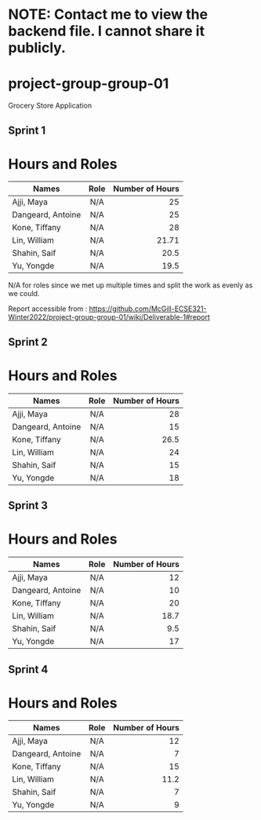 # NOTE: Contact me to view the backend file. I cannot share it publicly. 
# project-group-group-01
Grocery Store Application

## Sprint 1

# Hours and Roles

| Names       | Role        | Number of Hours 
| ------------- |:-------------:| -----:|  
| Ajji, Maya    | N/A | 25 |
| Dangeard, Antoine   | N/A      |   25 |
| Kone, Tiffany  | N/A     |    28 |
| Lin, William      | N/A | 21.71 |
| Shahin, Saif     | N/A | 20.5 |
| Yu, Yongde      | N/A | 19.5 |

N/A for roles since we met up multiple times and split the work as evenly as we could. 

Report accessible from : https://github.com/McGill-ECSE321-Winter2022/project-group-group-01/wiki/Deliverable-1#report


## Sprint 2

# Hours and Roles

| Names       | Role        | Number of Hours 
| ------------- |:-------------:| -----:|  
| Ajji, Maya    | N/A |  28 |
| Dangeard, Antoine   | N/A      |  15  |
| Kone, Tiffany  | N/A     |  26.5  |
| Lin, William      | N/A | 24 |
| Shahin, Saif     | N/A | 15 |
| Yu, Yongde      | N/A | 18 |



## Sprint 3

# Hours and Roles

| Names       | Role        | Number of Hours 
| ------------- |:-------------:| -----:|  
| Ajji, Maya    | N/A |  12 |
| Dangeard, Antoine   | N/A      |  10  |
| Kone, Tiffany  | N/A     |  20  |
| Lin, William      | N/A | 18.7 |
| Shahin, Saif     | N/A | 9.5 |
| Yu, Yongde      | N/A | 17 |


## Sprint 4

# Hours and Roles

| Names       | Role        | Number of Hours 
| ------------- |:-------------:| -----:|  
| Ajji, Maya    | N/A |  12 |
| Dangeard, Antoine   | N/A      |  7  |
| Kone, Tiffany  | N/A     |  15  |
| Lin, William      | N/A | 11.2 |
| Shahin, Saif     | N/A | 7 |
| Yu, Yongde      | N/A | 9 |
